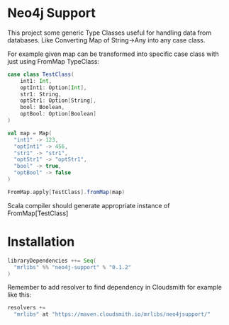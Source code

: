 # Neo4j Support

This project some generic Type Classes useful for handling data from databases.
Like Converting Map of String->Any into any case class.

For example given map can be transformed into specific case class with just using FromMap TypeClass:
```scala
case class TestClass(
    int1: Int,
    optInt1: Option[Int],
    str1: String,
    optStr1: Option[String],
    bool: Boolean,
    optBool: Option[Boolean]
)

val map = Map(
  "int1" -> 123,
  "optInt1" -> 456,
  "str1" -> "str1",
  "optStr1" -> "optStr1",
  "bool" -> true,
  "optBool" -> false
)

FromMap.apply[TestClass].fromMap(map)
```

Scala compiler should generate appropriate instance of FromMap[TestClass]

# Installation
```scala
libraryDependencies ++= Seq(
  "mrlibs" %% "neo4j-support" % "0.1.2"
)
```

Remember to add resolver to find dependency in Cloudsmith for example like this:

```scala
resolvers +=
  "mrlibs" at "https://maven.cloudsmith.io/mrlibs/neo4jsupport/"
```